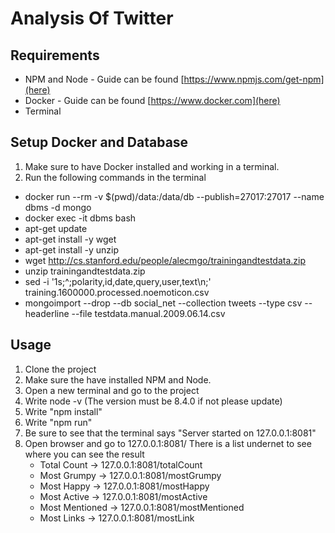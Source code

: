 # Analysis Of Twitter

## Requirements
 - NPM and Node - Guide can be found [https://www.npmjs.com/get-npm](here)
 - Docker - Guide can be found [https://www.docker.com](here)
 - Terminal

## Setup Docker and Database
 1. Make sure to have Docker installed and working in a terminal.
 2. Run the following commands in the terminal
   - docker run --rm -v $(pwd)/data:/data/db --publish=27017:27017 --name dbms -d mongo
   - docker exec -it dbms bash
   - apt-get update
   - apt-get install -y wget
   - apt-get install -y unzip
   - wget http://cs.stanford.edu/people/alecmgo/trainingandtestdata.zip
   - unzip trainingandtestdata.zip
   - sed -i '1s;^;polarity,id,date,query,user,text\n;' training.1600000.processed.noemoticon.csv
   - mongoimport --drop --db social_net --collection tweets --type csv --headerline --file testdata.manual.2009.06.14.csv
   
 ## Usage
 1. Clone the project
 2. Make sure the have installed NPM and Node.
 3. Open a new terminal and go to the project
 4. Write node -v (The version must be 8.4.0 if not please update)
 5. Write "npm install"
 6. Write "npm run"
 7. Be sure to see that the terminal says "Server started on 127.0.0.1:8081"
 8. Open browser and go to 127.0.0.1:8081/
 There is a list undernet to see where you can see the result
    - Total Count -> 127.0.0.1:8081/totalCount
    - Most Grumpy -> 127.0.0.1:8081/mostGrumpy
    - Most Happy -> 127.0.0.1:8081/mostHappy
    - Most Active -> 127.0.0.1:8081/mostActive
    - Most Mentioned -> 127.0.0.1:8081/mostMentioned
    - Most Links -> 127.0.0.1:8081/mostLink
